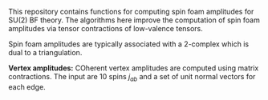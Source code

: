 This repository contains functions for computing spin foam amplitudes for SU(2) BF theory. The algorithms here improve the computation of spin foam amplitudes via tensor contractions of low-valence tensors. 

Spin foam amplitudes are typically associated with a 2-complex which is dual to a triangulation. 

**Vertex amplitudes:** 
COherent vertex amplitudes are computed using matrix contractions. The input are 10 spins $j_{ab}$ and a set of unit normal vectors for each edge.
